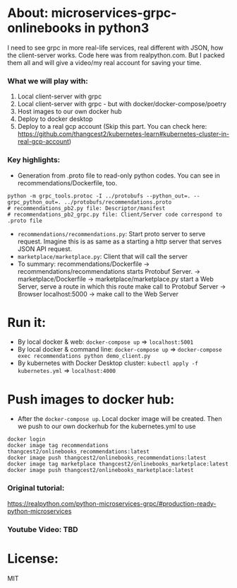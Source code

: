 # About: microservices-grpc-onlinebooks in python3
I need to see grpc in more real-life services, real different with JSON, how the client-server works. Code here was from realpython.com. But I packed them all and will give a video/my real account for saving your time.

### What we will play with:
1. Local client-server with grpc
2. Local client-server with grpc - but with docker/docker-compose/poetry
3. Host images to our own docker hub
4. Deploy to docker desktop
5. Deploy to a real gcp account (Skip this part. You can check here: https://github.com/thangcest2/kubernetes-learn#kubernetes-cluster-in-real-gcp-account)

### Key highlights:
- Generation from .proto file to read-only python codes. You can see in recommendations/Dockerfile, too.
```
python -m grpc_tools.protoc -I ../protobufs --python_out=. --grpc_python_out=. ../protobufs/recommendations.proto
# recommendations_pb2.py file: Descriptor/manifest 
# recommendations_pb2_grpc.py file: Client/Server code correspond to .proto file 
```
- `recommendations/recommendations.py`: Start proto server to serve request. Imagine this is as same as a starting a http server that serves JSON API request.
- `marketplace/marketplace.py`: Client that will call the server
- To summary:
recommendations/Dockerfile -> recommendations/recommendations starts Protobuf Server.
-> marketplace/Dockerfile -> marketplace/marketplace.py start a Web Server, serve a route in which this route make call to Protobuf Server
-> Browser localhost:5000 -> make call to the Web Server 

# Run it:
- By local docker & web: `docker-compose up` => `localhost:5001`
- By local docker & command line: `docker-compose up` => `docker-compose exec recommendations python demo_client.py`
- By kubernetes with Docker Desktop cluster: `kubectl apply -f kubernetes.yml` => `localhost:4000`

# Push images to docker hub:
- After the `docker-compose up`. Local docker image will be created. Then we push to our own dockerhub for the kubernetes.yml to use
```commandline
docker login
docker image tag recommendations thangcest2/onlinebooks_recommendations:latest
docker image push thangcest2/onlinebooks_recommendations:latest
docker image tag marketplace thangcest2/onlinebooks_marketplace:latest
docker image push thangcest2/onlinebooks_marketplace:latest
```

### Original tutorial:
https://realpython.com/python-microservices-grpc/#production-ready-python-microservices

### Youtube Video: TBD

# License:
MIT


